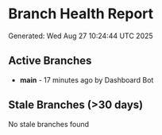 # Branch Health Report
Generated: Wed Aug 27 10:24:44 UTC 2025

## Active Branches
- **main** - 17 minutes ago by Dashboard Bot

## Stale Branches (>30 days)
No stale branches found
